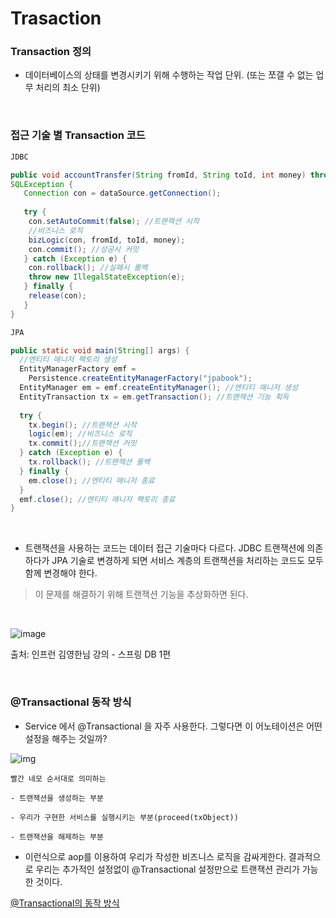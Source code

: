 # Trasaction

### Transaction 정의

- 데이터베이스의 상태를 변경시키기 위해 수행하는 작업 단위. (또는 쪼갤 수 없는 업무 처리의 최소 단위)

<br/>

### 접근 기술 별 Transaction  코드

```java
JDBC

public void accountTransfer(String fromId, String toId, int money) throws
SQLException {
   Connection con = dataSource.getConnection();
   
   try {
    con.setAutoCommit(false); //트랜잭션 시작
    //비즈니스 로직
    bizLogic(con, fromId, toId, money);
    con.commit(); //성공시 커밋
   } catch (Exception e) {
    con.rollback(); //실패시 롤백
    throw new IllegalStateException(e);
   } finally {
    release(con);
   }
}
```


```java
JPA

public static void main(String[] args) {
  //엔티티 매니저 팩토리 생성
  EntityManagerFactory emf =
    Persistence.createEntityManagerFactory("jpabook");
  EntityManager em = emf.createEntityManager(); //엔티티 매니저 생성
  EntityTransaction tx = em.getTransaction(); //트랜잭션 기능 획득
  
  try {
    tx.begin(); //트랜잭션 시작
    logic(em); //비즈니스 로직
    tx.commit();//트랜잭션 커밋
  } catch (Exception e) {
    tx.rollback(); //트랜잭션 롤백
  } finally {
    em.close(); //엔티티 매니저 종료
  }
  emf.close(); //엔티티 매니저 팩토리 종료
}
```

<br/>

- 트랜잭션을 사용하는 코드는 데이터 접근 기술마다 다르다. 
JDBC 트랜잭션에 의존하다가 JPA 기술로 변경하게 되면 서비스 계층의 트랜잭션을 처리하는 코드도 모두 함께 변경해야 한다.

> 이 문제를 해결하기 위해 트랜잭션 기능을 추상화하면 된다.

<br/>

![image](https://user-images.githubusercontent.com/92728780/194052907-9194fc89-703c-4860-b773-ae134192f378.png)

출처: 인프런 김영한님 강의 - 스프링 DB 1편

<br/>

### @Transactional 동작 방식
- Service 에서 @Transactional 을 자주 사용한다. 그렇다면 이 어노테이션은 어떤 설정을 해주는 것일까?

![img](https://user-images.githubusercontent.com/92728780/194057450-6b2dd3f1-a31b-4a98-8219-6f4fcdf97fee.png)
```
빨간 네모 순서대로 의미하는 

- 트랜잭션을 생성하는 부분

- 우리가 구현한 서비스를 실행시키는 부분(proceed(txObject))

- 트랜잭션을 해제하는 부분
```

- 이런식으로 aop를 이용하여 우리가 작성한 비즈니스 로직을 감싸게한다. 
결과적으로 우리는 추가적인 설정없이 @Transactional 설정만으로 트랜잭션 관리가 가능한 것이다.

[@Transactional의 동작 방식](https://cantcoding.tistory.com/88)
